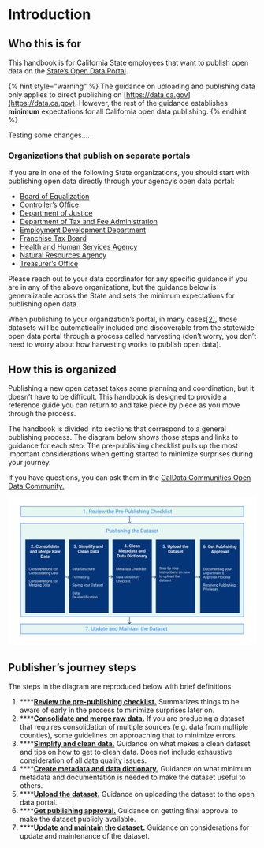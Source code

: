# Introduction

## Who this is for

This handbook is for California State employees that want to publish open data on the [State’s Open Data Portal](https://data.ca.gov). 

{% hint style="warning" %}
The guidance on uploading and publishing data only applies to direct publishing on [https://data.ca.gov](https://data.ca.gov). However, the rest of the guidance establishes **minimum** expectations for all California open data publishing.
{% endhint %}



Testing some changes....



### Organizations that publish on separate portals

If you are in one of the following State organizations, you should start with publishing open data directly through your agency’s open data portal:

* [Board of Equalization](https://www.boe.ca.gov/dataportal/)
* [Controller’s Office](https://bythenumbers.sco.ca.gov/browse)
* [Department of Justice](https://openjustice.doj.ca.gov/data)
* [Department of Tax and Fee Administration](https://www.cdtfa.ca.gov/DataPortal/index.htm)
* [Employment Development Department](https://data.edd.ca.gov)
* [Franchise Tax Board](https://data.ftb.ca.gov)
* [Health and Human Services Agency](https://data.chhs.ca.gov)
* [Natural Resources Agency](https://data.cnra.ca.gov)
* [Treasurer’s Office](https://debtwatch.treasurer.ca.gov)

Please reach out to your data coordinator for any specific guidance if you are in any of the above organizations, but the guidance below is generalizable across the State and sets the minimum expectations for publishing open data.

When publishing to your organization’s portal, in many cases[\[2\]](broken-reference), those datasets will be automatically included and discoverable from the statewide open data portal through a process called harvesting (don’t worry, you don’t need to worry about how harvesting works to publish open data).

## How this is organized

Publishing a new open dataset takes some planning and coordination, but it doesn’t have to be difficult. This handbook is designed to provide a reference guide you can return to and take piece by piece as you move through the process.

The handbook is divided into sections that correspond to a general publishing process. The diagram below shows those steps and links to guidance for each step. The pre-publishing checklist pulls up the most important considerations when getting started to minimize surprises during your journey.

If you have questions, you can ask them in the [CalData Communities Open Data Community.](https://teams.microsoft.com/l/channel/19%3a037b34f454d94a9fa7f6aa964c052af4%40thread.tacv2/Open%20Data?groupId=0f45987a-e632-4e93-be66-ebfd6079e926\&tenantId=68a88534-151d-4e79-8046-09be7890656c)

![](.gitbook/assets/0.png)

## Publisher’s journey steps

The steps in the diagram are reproduced below with brief definitions.

1. ****[**Review the pre-publishing checklist.**](review-the-pre-publishing-checklist.md) Summarizes things to be aware of early in the process to minimize surprises later on.
2. ****[**Consolidate and merge raw data.**](consolidate-and-merge-raw-data.md) If you are producing a dataset that requires consolidation of multiple sources (e.g. data from multiple counties), some guidelines on approaching that to minimize errors.
3. ****[**Simplify and clean data.**](simplify-and-clean-data.md) Guidance on what makes a clean dataset and tips on how to get to clean data. Does not include exhaustive consideration of all data quality issues.
4. ****[**Create metadata and data dictionary.**](create-metadata-and-data-dictionary.md) Guidance on what minimum metadata and documentation is needed to make the dataset useful to others.
5. ****[**Upload the dataset.**](upload-the-dataset.md) Guidance on uploading the dataset to the open data portal.
6. ****[**Get publishing approval.**](get-publishing-approval.md) Guidance on getting final approval to make the dataset publicly available.
7. ****[**Update and maintain the dataset.**](update-and-maintain-the-dataset.md) Guidance on considerations for update and maintenance of the dataset.
